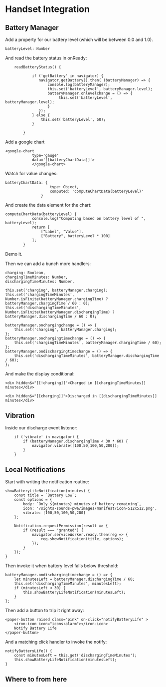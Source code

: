 # Handset Integration

## Battery Manager

Add a property for our battery level (which will be between 0.0 and 1.0).

    batteryLevel: Number

And read the battery status in onReady:

        readBatteryStatus() {
                
                if ('getBattery' in navigator) {
                   navigator.getBattery().then( (batteryManager) => {
                       console.log(batteryManager);
                       this.set('batteryLevel', batteryManager.level);
                       batteryManager.onlevelchange = () => {
                            this.set('batteryLevel', batteryManager.level);
                       }
                   });
                } else {
                    this.set('batteryLevel', 50);
                }

            }

Add a google chart

    <google-chart
                type='gauge'
                data='[[batteryChartData]]'>
                </google-chart>

Watch for value changes:

    batteryChartData: {
                        type: Object,
                        computed: 'computeChartData(batteryLevel)'
                    }

And create the data element for the chart:

    computeChartData(batteryLevel) {
                console.log("Computing based on battery level of ", batteryLevel);
                return [
                    ["Label", "Value"], 
                    ["Battery", batteryLevel * 100]
                ];
            }

Demo it.

Then we can add a bunch more handlers:

    charging: Boolean,
    chargingTimeMinutes: Number,
    dischargingTimeMinutes: Number,

    this.set('charging', batteryManager.charging);
    this.set('chargingTimeMinutes', Number.isFinite(batteryManager.chargingTime) ?     batteryManager.chargingTime / 60 : 0);
    this.set('dischargingTimeMinutes', Number.isFinite(batteryManager.dischargingTime) ? batteryManager.dischargingTime / 60 : 0);

    batteryManager.onchargingchange = () => {
        this.set('charging', batteryManager.charging);
    };
    batteryManager.onchargingtimechange = () => {
        this.set('chargingTimeMinutes', batteryManager.chargingTime / 60);
    };
    batteryManager.ondischargingtimechange = () => {
        this.set('dischargingTimeMinutes', batteryManager.dischargingTime / 60);
    };

And make the display conditional: 

    <div hidden$="[[!charging]]">Charged in [[chargingTimeMinutes]] minutes</div>

    <div hidden$="[[charging]]">Discharged in [[dischargingTimeMinutes]] minutes</div>

 ## Vibration

 Inside our discharge event listener:

        if ('vibrate' in navigator) {
            if (batteryManager.dischargingTime < 30 * 60) {
                navigator.vibrate([100,50,100,50,200]);
            }
        }

## Local Notifications

Start with writing the notification routine:

    showBatteryLifeNotification(minutes) {
        const title = `Battery Low`;
        const options = {
            body: `Only ${minutes} minutes of battery remaining`,
            icon: '/sights-sounds-pwa/images/manifest/icon-512x512.png',
            vibrate: [100,50,100,50,200]
        };
        
        Notification.requestPermission(result => {
            if (result === 'granted') {
                navigator.serviceWorker.ready.then(reg => {
                    reg.showNotification(title, options);
                });
            }
        });
    }

Then invoke it when battery level falls below threshold:

    batteryManager.ondischargingtimechange = () => {
        let minutesLeft = batteryManager.dischargingTime / 60;
        this.set('dischargingTimeMinutes', minutesLeft);
        if (minutesLeft < 30) {
            this.showBatteryLifeNotification(minutesLeft);
        }
    };

Then add a button to trip it right away:

    <paper-button raised class="pink" on-click="notifyBatteryLife" >
        <iron-icon icon="icons:alarm"></iron-icon>
        Notify Battery Life
    </paper-button>

And a matching click handler to invoke the notify:

    notifyBatteryLife() {
        const minutesLeft = this.get('dischargingTimeMinutes');
        this.showBatteryLifeNotification(minutesLeft);
    }

## Where to from here

